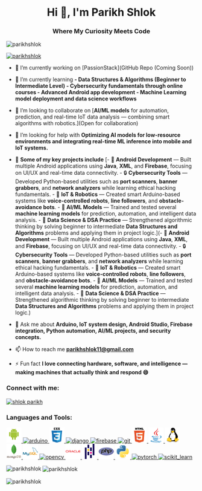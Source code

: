 <h1 align="center">Hi 👋, I'm Parikh Shlok</h1>
<h3 align="center">Where My Curiosity Meets Code</h3>

<p align="left"> <img src="https://komarev.com/ghpvc/?username=parikhshlok&label=Profile%20views&color=0e75b6&style=flat" alt="parikhshlok" /> </p>

<p align="left"> <a href="https://github.com/ryo-ma/github-profile-trophy"><img src="https://github-profile-trophy.vercel.app/?username=parikhshlok" alt="parikhshlok" /></a> </p>

- 🔭 I’m currently working on [PassionStack](GitHub Repo (Coming Soon))

- 🌱 I’m currently learning **- Data Structures & Algorithms (Beginner to Intermediate Level) - Cybersecurity fundamentals through online courses - Advanced Android app development - Machine Learning model deployment and data science workflows**

- 👯 I’m looking to collaborate on [**AI/ML models** for automation, prediction, and real-time IoT data analysis — combining smart algorithms with robotics.](Open for collaboration)

- 🤝 I’m looking for help with **Optimizing AI models for low-resource environments and integrating **real-time ML inference** into mobile and IoT systems.**

- 🧩 **Some of my key projects include** [- 📱 **Android Development** — Built multiple Android applications using **Java**, **XML**, and **Firebase**, focusing on UI/UX and real-time data connectivity. - 🔒 **Cybersecurity Tools** — Developed Python-based utilities such as **port scanners**, **banner grabbers**, and **network analyzers** while learning ethical hacking fundamentals. - 🤖 **IoT & Robotics** — Created smart Arduino-based systems like **voice-controlled robots**, **line followers**, and **obstacle-avoidance bots**. - 🧠 **AI/ML Models** — Trained and tested several **machine learning models** for prediction, automation, and intelligent data analysis. - 💾 **Data Science & DSA Practice** — Strengthened algorithmic thinking by solving beginner to intermediate **Data Structures and Algorithms** problems and applying them in project logic.](- 📱 **Android Development** — Built multiple Android applications using **Java**, **XML**, and **Firebase**, focusing on UI/UX and real-time data connectivity. - 🔒 **Cybersecurity Tools** — Developed Python-based utilities such as **port scanners**, **banner grabbers**, and **network analyzers** while learning ethical hacking fundamentals. - 🤖 **IoT & Robotics** — Created smart Arduino-based systems like **voice-controlled robots**, **line followers**, and **obstacle-avoidance bots**. - 🧠 **AI/ML Models** — Trained and tested several **machine learning models** for prediction, automation, and intelligent data analysis. - 💾 **Data Science & DSA Practice** — Strengthened algorithmic thinking by solving beginner to intermediate **Data Structures and Algorithms** problems and applying them in project logic.)

- 💬 Ask me about **Arduino, IoT system design, Android Studio, Firebase integration, Python automation, AI/ML projects, and security concepts.**

- 📫 How to reach me **parikhshlok11@gmail.com**

- ⚡ Fun fact **I love connecting **hardware, software, and intelligence** — making machines that actually think and respond 😄**

<h3 align="left">Connect with me:</h3>
<p align="left">
<a href="https://linkedin.com/in/shlok parikh" target="blank"><img align="center" src="https://raw.githubusercontent.com/rahuldkjain/github-profile-readme-generator/master/src/images/icons/Social/linked-in-alt.svg" alt="shlok parikh" height="30" width="40" /></a>
</p>

<h3 align="left">Languages and Tools:</h3>
<p align="left"> <a href="https://developer.android.com" target="_blank" rel="noreferrer"> <img src="https://raw.githubusercontent.com/devicons/devicon/master/icons/android/android-original-wordmark.svg" alt="android" width="40" height="40"/> </a> <a href="https://www.arduino.cc/" target="_blank" rel="noreferrer"> <img src="https://cdn.worldvectorlogo.com/logos/arduino-1.svg" alt="arduino" width="40" height="40"/> </a> <a href="https://www.w3schools.com/css/" target="_blank" rel="noreferrer"> <img src="https://raw.githubusercontent.com/devicons/devicon/master/icons/css3/css3-original-wordmark.svg" alt="css3" width="40" height="40"/> </a> <a href="https://www.djangoproject.com/" target="_blank" rel="noreferrer"> <img src="https://cdn.worldvectorlogo.com/logos/django.svg" alt="django" width="40" height="40"/> </a> <a href="https://firebase.google.com/" target="_blank" rel="noreferrer"> <img src="https://www.vectorlogo.zone/logos/firebase/firebase-icon.svg" alt="firebase" width="40" height="40"/> </a> <a href="https://git-scm.com/" target="_blank" rel="noreferrer"> <img src="https://www.vectorlogo.zone/logos/git-scm/git-scm-icon.svg" alt="git" width="40" height="40"/> </a> <a href="https://www.w3.org/html/" target="_blank" rel="noreferrer"> <img src="https://raw.githubusercontent.com/devicons/devicon/master/icons/html5/html5-original-wordmark.svg" alt="html5" width="40" height="40"/> </a> <a href="https://www.java.com" target="_blank" rel="noreferrer"> <img src="https://raw.githubusercontent.com/devicons/devicon/master/icons/java/java-original.svg" alt="java" width="40" height="40"/> </a> <a href="https://www.linux.org/" target="_blank" rel="noreferrer"> <img src="https://raw.githubusercontent.com/devicons/devicon/master/icons/linux/linux-original.svg" alt="linux" width="40" height="40"/> </a> <a href="https://www.mongodb.com/" target="_blank" rel="noreferrer"> <img src="https://raw.githubusercontent.com/devicons/devicon/master/icons/mongodb/mongodb-original-wordmark.svg" alt="mongodb" width="40" height="40"/> </a> <a href="https://www.mysql.com/" target="_blank" rel="noreferrer"> <img src="https://raw.githubusercontent.com/devicons/devicon/master/icons/mysql/mysql-original-wordmark.svg" alt="mysql" width="40" height="40"/> </a> <a href="https://opencv.org/" target="_blank" rel="noreferrer"> <img src="https://www.vectorlogo.zone/logos/opencv/opencv-icon.svg" alt="opencv" width="40" height="40"/> </a> <a href="https://www.oracle.com/" target="_blank" rel="noreferrer"> <img src="https://raw.githubusercontent.com/devicons/devicon/master/icons/oracle/oracle-original.svg" alt="oracle" width="40" height="40"/> </a> <a href="https://pandas.pydata.org/" target="_blank" rel="noreferrer"> <img src="https://raw.githubusercontent.com/devicons/devicon/2ae2a900d2f041da66e950e4d48052658d850630/icons/pandas/pandas-original.svg" alt="pandas" width="40" height="40"/> </a> <a href="https://www.php.net" target="_blank" rel="noreferrer"> <img src="https://raw.githubusercontent.com/devicons/devicon/master/icons/php/php-original.svg" alt="php" width="40" height="40"/> </a> <a href="https://www.python.org" target="_blank" rel="noreferrer"> <img src="https://raw.githubusercontent.com/devicons/devicon/master/icons/python/python-original.svg" alt="python" width="40" height="40"/> </a> <a href="https://pytorch.org/" target="_blank" rel="noreferrer"> <img src="https://www.vectorlogo.zone/logos/pytorch/pytorch-icon.svg" alt="pytorch" width="40" height="40"/> </a> <a href="https://scikit-learn.org/" target="_blank" rel="noreferrer"> <img src="https://upload.wikimedia.org/wikipedia/commons/0/05/Scikit_learn_logo_small.svg" alt="scikit_learn" width="40" height="40"/> </a> </p>

<p><img align="left" src="https://github-readme-stats.vercel.app/api/top-langs?username=parikhshlok&show_icons=true&locale=en&layout=compact" alt="parikhshlok" /></p>

<p>&nbsp;<img align="center" src="https://github-readme-stats.vercel.app/api?username=parikhshlok&show_icons=true&locale=en" alt="parikhshlok" /></p>

<p><img align="center" src="https://github-readme-streak-stats.herokuapp.com/?user=parikhshlok&" alt="parikhshlok" /></p>
